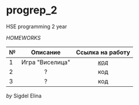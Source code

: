 # progrep_2
HSE programming 2 year

*HOMEWORKS* 


№|Описание|Ссылка на работу
---|:---:|:---:
1|Игра "Виселица"|*[код](https://github.com/smilina702/progrep_2/tree/master/hwork1)*
2|?|код
3|?|код


*by* Sigdel Elina

